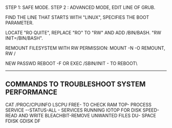 STEP 1: SAFE MODE.
STEP 2 : ADVANCED MODE, EDIT LINE OF GRUB. 

FIND THE LINE THAT STARTS WITH "LINUX",  SPECIFIES THE BOOT PARAMETER.

LOCATE "RO QUITE", REPLACE "RO" TO "RW" AND ADD /BIN/BASH.
"RW INIT=/BIN/BASH".

REMOUNT FILESYSTEM WITH RW PERMISSION:
MOUNT -N -O REMOUNT, RW /

NEW PASSWD
REBOOT -F OR  EXEC /SBIN/INIT - TO REBOOT\

---

COMMANDS TO TROUBLESHOOT SYSTEM PERFORMANCE
--
CAT /PROC/CPUINFO
LSCPU
FREE- TO CHECK RAM 
TOP- PROCESS
SERVICE --STATUS-ALL - SERVICES RUNNING
IOTOP FOR DISK SPEED- READ AND WRITE
BLEACHBIT-REMOVE UNWANTED FILES
DU- SPACE
FDISK
GDISK
DF
